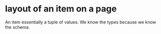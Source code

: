 # layout of an item on a page

An item essentially a tuple of values. We know the types because we know the schema.

